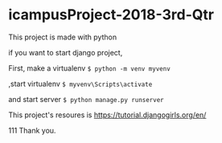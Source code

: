 # icampusProject-2018-3rd-Qtr
This project is made with python

if you want to start django project,

First, make a virtualenv
`$ python -m venv myvenv`

,start virtualenv
`$ myvenv\Scripts\activate`

and start server
`$ python manage.py runserver`

This project's resoures is https://tutorial.djangogirls.org/en/

111
Thank you.


